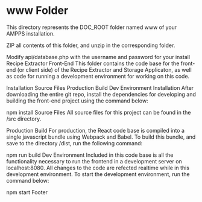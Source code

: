 # www Folder
This directory represents the DOC_ROOT folder named www of your AMPPS installation.

ZIP all contents of this folder, and unzip in the corresponding folder.

Modify api/database.php with the username and password for your install
Recipe Extractor Front-End
This folder contains the code base for the front-end (or client side) of the Recipe Extractor and Storage Applicaton, as well as code for running a development environment for working on this code.

Installation
Source Files
Production Build
Dev Environment
Installation
After downloading the entire git repo, install the dependencies for developing and building the front-end project using the command below:

npm install
Source Files
All source files for this project can be found in the /src directory.

Production Build
For production, the React code base is compiled into a single javascript bundle using Webpack and Babel. To build this bundle, and save to the directory /dist, run the following command:

npm run build
Dev Environment
Included in this code base is all the functionality necessary to run the frontend in a development server on localhost:8080. All changes to the code are refected realtime while in this development environment. To start the development environment, run the command below:

npm start
Footer
